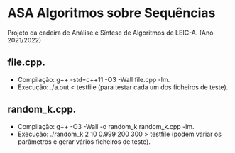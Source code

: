 # ASA Algoritmos sobre Sequências 

Projeto da cadeira de Análise e Síntese de Algoritmos de LEIC-A. (Ano 2021/2022)

## file.cpp.
- Compilação: g++ -std=c++11 -O3 -Wall file.cpp -lm.
- Execução: ./a.out < testfile (para testar cada um dos ficheiros de teste).

## random_k.cpp.
- Compilação: g++ -O3 -Wall -o random_k random_k.cpp -lm.
- Execução: ./random_k 2 10 0.999 200 300 > testfile (podem variar os parâmetros e gerar vários ficheiros de teste).
